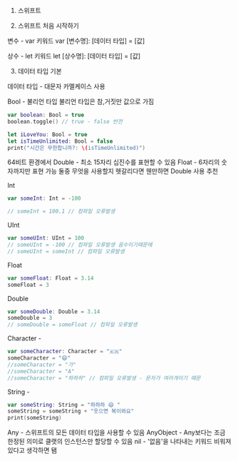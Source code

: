 
1. 스위프트

2. 스위프트 처음 시작하기

변수 - var 키워드
var [변수명]: [데이터 타입] = [값]

상수 - let 키워드
let [상수명]: [데이터 타입] = [값]

3. 데이터 타입 기본

데이터 타입 - 대문자 카멜케이스 사용

Bool - 불리언 타입 불리언 타입은 참,거짓만 값으로 가짐

```swift
var boolean: Bool = true
boolean.toggle() // true - false 반전
```

```swift
let iLoveYou: Bool = true
let isTimeUnlimited: Bool = false
print("시간은 무한합니까?: \(isTimeUnlimited)")
```

64비트 환경에서 Double - 최소 15자리 십진수를 표현할 수 있음
            Float - 6자리의 숫자까지만 표현 가능
둘중 무엇을 사용할지 헷갈리다면 웬만하면 Double 사용 추천

Int
```swift
var someInt: Int = -100

// someInt = 100.1 // 컴파일 오류발생
```


UInt
```swift
var someUInt: UInt = 100
// someUInt = -100 // 컴파일 오류발생 음수이기때문에
// someUInt = someInt // 컴파일 오류발생
```


Float
```swift
var someFloat: Float = 3.14
someFloat = 3
```


Double
```swift
var someDouble: Double = 3.14
someDouble = 3
// someDouble = someFloat // 컴파일 오류발생
```

Character -

```swift
var someCharacter: Character = "🇰🇷"
someCharacter = "😄"
//someCharacter = "가"
//someCharacter = "A"
//someCharacter = "하하하" // 컴파일 오류발생 - 문자가 여러개이기 때문
```

String -

```swift
var someString: String = "하하하 😄 "
someString = someString + "웃으면 복이와요"
print(someString)
```

Any - 스위프트의 모든 데이터 타입을 사용할 수 있음
AnyObject - Any보다는 조금 한정된 의미로 클랫의 인스턴스만 할당할 수 있음
nil - '없음'을 나타내는 키워드 비워져있다고 생각하면 됌


